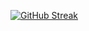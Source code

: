 [![GitHub Streak](https://streak-stats.demolab.com/?user=markusressel)](https://git.io/streak-stats)

